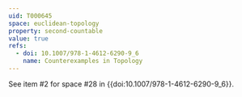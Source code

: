 ```yaml
---
uid: T000645
space: euclidean-topology
property: second-countable
value: true
refs:
  - doi: 10.1007/978-1-4612-6290-9_6
    name: Counterexamples in Topology
---
```

See item #2 for space #28 in {{doi:10.1007/978-1-4612-6290-9_6}}.
